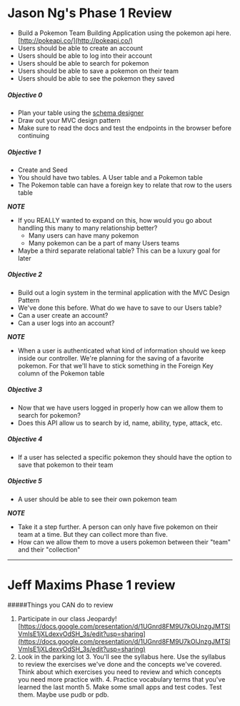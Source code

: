 # Jason Ng's Phase 1 Review

* Build a Pokemon Team Building Application using the pokemon api here. [http://pokeapi.co/](http://pokeapi.co/)
* Users should be able to create an account
* Users should be able to log into their account
* Users should be able to search for pokemon
* Users should be able to save a pokemon on their team
* Users should be able to see the pokemon they saved

##### Objective 0

* Plan your table using the [schema designer](http://ondras.zarovi.cz/sql/demo/)
* Draw out your MVC design pattern
* Make sure to read the docs and test the endpoints in the browser before continuing

##### Objective 1

* Create and Seed
* You should have two tables. A User table and a Pokemon table
* The Pokemon table can have a foreign key to relate that row to the users table

***NOTE***

* If you REALLY wanted to expand on this, how would you go about handling this many to many relationship better?
	* Many users can have many pokemon
	* Many pokemon can be a part of many Users teams
* Maybe a third separate relational table? This can be a luxury goal for later

##### Objective 2

* Build out a login system in the terminal application with the MVC Design Pattern
* We've done this before. What do we have to save to our Users table? 
* Can a user create an account?
* Can a user logs into an account?

***NOTE***

* When a user is authenticated what kind of information should we keep inside our controller. We're planning for the saving of a favorite pokemon. For that we'll have to stick something in the Foreign Key column of the Pokemon table

##### Objective 3

* Now that we have users logged in properly how can we allow them to search for pokemon? 
* Does this API allow us to search by id, name, ability, type, attack, etc. 

##### Objective 4

* If a user has selected a specific pokemon they should have the option to save that pokemon to their team

##### Objective 5

* A user should be able to see their own pokemon team

***NOTE***

* Take it a step further. A person can only have five pokemon on their team at a time. But they can collect more than five. 
* How can we allow them to move a users pokemon between their "team" and their "collection"


---


# Jeff Maxims Phase 1 review

#####Things you CAN do to review

 1. Participate in our class Jeopardy! [https://docs.google.com/presentation/d/1UGnrd8FM9U7kOlJnzgJMTSlVmIsE1jXLdexvOdSH_3s/edit?usp=sharing](https://docs.google.com/presentation/d/1UGnrd8FM9U7kOlJnzgJMTSlVmIsE1jXLdexvOdSH_3s/edit?usp=sharing)
 2. Look in the parking lot
     3. You'll see the syllabus here. Use the syllabus to review the exercises we've done and the concepts we've covered. Think about which exercises you need to review and which concepts you need more practice with.
     4. Practice vocabulary terms that you've learned the last month
     5. Make some small apps and test codes. Test them. Maybe use pudb or pdb.
